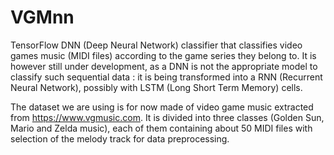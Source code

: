 # VGMnn

TensorFlow DNN (Deep Neural Network) classifier that classifies video games music (MIDI files) according to the game series they belong to. It is however still under development, as a DNN is not the appropriate model to classify such sequential data : it is being transformed into a RNN (Recurrent Neural Network), possibly with LSTM (Long Short Term Memory) cells.


The dataset we are using is for now made of video game music extracted from https://www.vgmusic.com. It is divided into three classes (Golden Sun, Mario and Zelda music), each of them containing about 50 MIDI files with selection of the melody track for data preprocessing.

